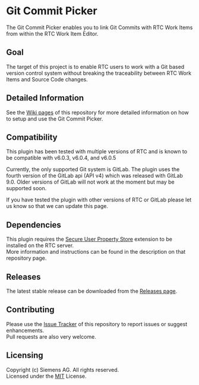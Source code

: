 # Git Commit Picker
The Git Commit Picker enables you to link Git Commits with RTC Work Items from within the RTC Work Item Editor.

## Goal
The target of this project is to enable RTC users to work with a Git based version control system without breaking the traceability between RTC Work Items and Source Code changes.

## Detailed Information
See the [Wiki pages](https://github.com/jazz-community/rtc-git-commit-picker/wiki) of this repository for more detailed information on how to setup and use the Git Commit Picker.

## Compatibility
This plugin has been tested with multiple versions of RTC and is known to be compatible with v6.0.3, v6.0.4, and v6.0.5

Currently, the only supported Git system is GitLab. The plugin uses the fourth version of the GitLab api (API v4) which was released with GitLab 9.0. Older versions of GitLab will not work at the moment but may be supported soon.

If you have tested the plugin with other versions of RTC or GitLab please let us know so that we can update this page.

## Dependencies
This plugin requires the [Secure User Property Store](https://github.com/jazz-community/rtc-secure-user-property-store) extension to be installed on the RTC server.  
More information and instructions can be found in the description on that repository page.

## Releases
The latest stable release can be downloaded from the [Releases page](https://github.com/jazz-community/rtc-git-commit-picker/releases).

## Contributing
Please use the [Issue Tracker](https://github.com/jazz-community/rtc-git-commit-picker/issues) of this repository to report issues or suggest enhancements.  
Pull requests are also very welcome.

## Licensing
Copyright (c) Siemens AG. All rights reserved.  
Licensed under the [MIT](https://github.com/jazz-community/rtc-git-commit-picker/blob/master/LICENSE) License.